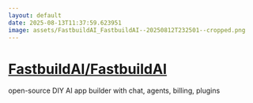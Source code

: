 ```yaml
---
layout: default
date: 2025-08-13T11:37:59.623951
image: assets/FastbuildAI_FastbuildAI--20250812T232501--cropped.png
---
```


# [FastbuildAI/FastbuildAI](https://github.com/FastbuildAI/FastbuildAI)

open-source DIY AI app builder with chat, agents, billing, plugins
